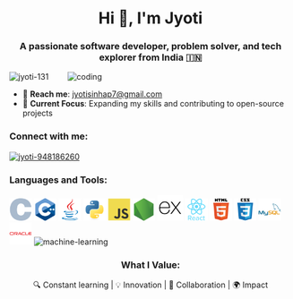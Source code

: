 <h1 align="center">Hi 👋, I'm Jyoti</h1>
<h3 align="center">A passionate software developer, problem solver, and tech explorer from India 🇮🇳</h3>

<img align="right" alt="coding" width="400" src="https://mir-s3-cdn-cf.behance.net/project_modules/disp/601014116770475.6068beff4640a.gif">

<p align="left"> 
  <img src="https://komarev.com/ghpvc/?username=jyoti-131&label=Profile%20views&color=0e75b6&style=flat" alt="jyoti-131" />
</p>

- 📧 **Reach me**: jyotisinhap7@gmail.com  
- 🌱 **Current Focus**: Expanding my skills and contributing to open-source projects

<h3 align="left">Connect with me:</h3>
<p align="left">
  <a href="https://linkedin.com/in/jyoti-948186260" target="blank">
    <img align="center" src="https://raw.githubusercontent.com/rahuldkjain/github-profile-readme-generator/master/src/images/icons/Social/linked-in-alt.svg" alt="jyoti-948186260" height="30" width="40" />
  </a>
</p>

<h3 align="left">Languages and Tools:</h3>
<p>
  <img src="https://raw.githubusercontent.com/devicons/devicon/master/icons/c/c-original.svg" alt="c" width="40" height="40"/> 
  <img src="https://raw.githubusercontent.com/devicons/devicon/master/icons/cplusplus/cplusplus-original.svg" alt="cplusplus" width="40" height="40"/> 
  <img src="https://raw.githubusercontent.com/devicons/devicon/master/icons/java/java-original.svg" alt="java" width="40" height="40"/> 
  <img src="https://raw.githubusercontent.com/devicons/devicon/master/icons/python/python-original.svg" alt="python" width="40" height="40"/> 
  <img src="https://raw.githubusercontent.com/devicons/devicon/master/icons/javascript/javascript-original.svg" alt="javascript" width="40" height="40"/> 
  <img src="https://raw.githubusercontent.com/devicons/devicon/master/icons/nodejs/nodejs-original.svg" alt="nodejs" width="40" height="40"/> 
  <img src="https://raw.githubusercontent.com/devicons/devicon/master/icons/express/express-original.svg" alt="express" width="40" height="40" style="background:white; padding:3px;"/> 
  <img src="https://raw.githubusercontent.com/devicons/devicon/master/icons/react/react-original-wordmark.svg" alt="react" width="40" height="40"/> 
  <img src="https://raw.githubusercontent.com/devicons/devicon/master/icons/html5/html5-original-wordmark.svg" alt="html5" width="40" height="40"/> 
  <img src="https://raw.githubusercontent.com/devicons/devicon/master/icons/css3/css3-original-wordmark.svg" alt="css3" width="40" height="40"/> 
  <img src="https://raw.githubusercontent.com/devicons/devicon/master/icons/mysql/mysql-original-wordmark.svg" alt="mysql" width="40" height="40"/> 
  <img src="https://raw.githubusercontent.com/devicons/devicon/master/icons/oracle/oracle-original.svg" alt="oracle" width="40" height="40"/> 
  <img src="https://raw.githubusercontent.com/simple-icons/simple-icons/develop/icons/tensorflow.svg" alt="machine-learning" width="40" height="40" title="Machine Learning"/>
</p>

<!-- Removed language stats card -->

<h3 align="center">What I Value:</h3>
<p align="center">
  🔍 Constant learning | 💡 Innovation | 🤝 Collaboration | 🌍 Impact
</p>
